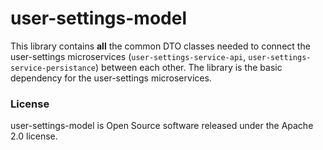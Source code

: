 # user-settings-model

This library contains **all** the common DTO classes needed to connect the user-settings microservices (`user-settings-service-api`, `user-settings-service-persistance`) between each other. The library is the basic dependency for the user-settings microservices.

### License
user-settings-model is Open Source software released under the Apache 2.0 license.
